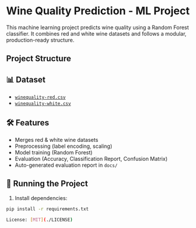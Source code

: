 #  Wine Quality Prediction - ML Project

This machine learning project predicts wine quality using a Random Forest classifier. It combines red and white wine datasets and follows a modular, production-ready structure.

##  Project Structure


## 📊 Dataset

- [`winequality-red.csv`](https://archive.ics.uci.edu/ml/machine-learning-databases/wine-quality/)
- [`winequality-white.csv`](https://archive.ics.uci.edu/ml/machine-learning-databases/wine-quality/)

## 🛠️ Features

- Merges red & white wine datasets
- Preprocessing (label encoding, scaling)
- Model training (Random Forest)
- Evaluation (Accuracy, Classification Report, Confusion Matrix)
- Auto-generated evaluation report in `docs/`

## 🚀 Running the Project

1. Install dependencies:

```bash
pip install -r requirements.txt

License: [MIT](./LICENSE)
